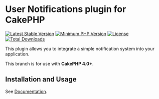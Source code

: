 # User Notifications plugin for CakePHP

[![Latest Stable Version](https://poser.pugx.org/token27/cakephp-user-notify-plugin/v/stable.svg)](https://packagist.org/packages/token27/cakephp-user-notify-plugin)
[![Minimum PHP Version](https://img.shields.io/badge/php-%3E%3D%207.2-8892BF.svg)](https://php.net/)
[![License](https://poser.pugx.org/token27/cakephp-user-notify-plugin/license)](https://packagist.org/packages/token27/cakephp-user-notify-plugin)
[![Total Downloads](https://poser.pugx.org/token27/cakephp-user-notify-plugin/d/total)](https://packagist.org/packages/token27/cakephp-user-notify-plugin)

This plugin allows you to integrate a simple notification system into your application. 

This branch is for use with **CakePHP 4.0+**. 


## Installation and Usage

See [Documentation](docs).

